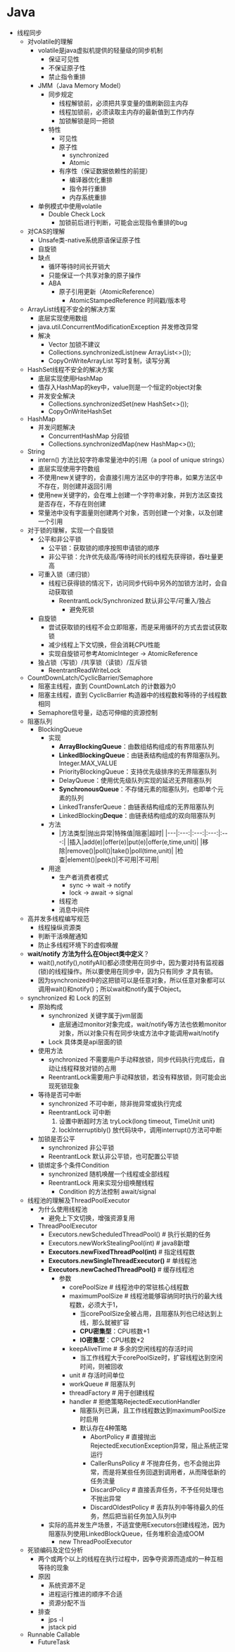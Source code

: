 # Java

- 线程同步
  - 对volatile的理解
      - volatile是java虚拟机提供的轻量级的同步机制
        - 保证可见性
        - 不保证原子性
        - 禁止指令重排
      - JMM（Java Memory Model）
        - 同步规定
          - 线程解锁前，必须把共享变量的值刷新回主内存
          - 线程加锁前，必须读取主内存的最新值到工作内存
          - 加锁解锁是同一把锁
        - 特性
          - 可见性
          - 原子性
            - synchronized
            - Atomic
          - 有序性（保证数据依赖性的前提）
            - 编译器优化重排
            - 指令并行重排
            - 内存系统重排
      - 单例模式中使用volatile
        - Double Check Lock
          - 加锁前后进行判断，可能会出现指令重排的bug
  - 对CAS的理解
    - Unsafe类-native系统原语保证原子性
    - 自旋锁
    - 缺点
      - 循环等待时间长开销大
      - 只能保证一个共享对象的原子操作
      - ABA
        - 原子引用更新（AtomicReference）
          - AtomicStampedReference 时间戳/版本号
  - ArrayList线程不安全的解决方案
    - 底层实现使用数组
    - java.util.ConcurrentModificationException 并发修改异常
    - 解决
      - Vector 加锁不建议
      - Collections.synchronizedList(new ArrayList<>());
      - CopyOnWriteArrayList 写时复制，读写分离
  - HashSet线程不安全的解决方案
    - 底层实现使用HashMap
    - 值存入HashMap的key中，value则是一个恒定的object对象
    - 并发安全解决
      - Collections.synchronizedSet(new HashSet<>());
      - CopyOnWriteHashSet
  - HashMap
    - 并发问题解决
      - ConcurrentHashMap 分段锁
      - Collections.synchronizedMap(new HashMap<>());
  - String
    - intern() 方法比较字符串常量池中的引用（a pool of unique strings）
    - 底层实现使用字符数组
    - 不使用new关键字的，会直接引用方法区中的字符串，如果方法区中不存在，则创建并返回引用
    - 使用new关键字的，会在堆上创建一个字符串对象，并到方法区查找是否存在，不存在则创建
    - 常量池中没有字面量则创建两个对象，否则创建一个对象，以及创建一个引用
  - 对于锁的理解，实现一个自旋锁
    - 公平和非公平锁
      - 公平锁：获取锁的顺序按照申请锁的顺序
      - 非公平锁：允许优先级高/等待时间长的线程先获得锁，吞吐量更高
    - 可重入锁（递归锁）
      - 线程已获得锁的情况下，访问同步代码中另外的加锁方法时，会自动获取锁
        - ReentrantLock/Synchronized 默认非公平/可重入/独占
          - 避免死锁
    - 自旋锁
      - 尝试获取锁的线程不会立即阻塞，而是采用循环的方式去尝试获取锁
      - 减少线程上下文切换，但会消耗CPU性能
      - 实现自旋锁可参考AtomicInteger -> AtomicReference<Thread>
    - 独占锁（写锁）/共享锁（读锁）/互斥锁
      - ReentrantReadWriteLock
  - CountDownLatch/CyclicBarrier/Semaphore
    - 阻塞主线程，直到 CountDownLatch 的计数器为0
    - 阻塞主线程，直到 CyclicBarrier 构造器中的线程数和等待的子线程数相同
    - Semaphore信号量，动态可伸缩的资源控制
  - 阻塞队列
    - BlockingQueue
      - 实现
          - **ArrayBlockingQueue**：由数组结构组成的有界阻塞队列
          - **LinkedBlockingQueue**：由链表结构组成的有界阻塞队列。Integer.MAX_VALUE
          - PriorityBlockingQueue：支持优先级排序的无界阻塞队列
          - DelayQueue：使用优先级队列实现的延迟无界阻塞队列
          - **SynchronousQueue**：不存储元素的阻塞队列，也即单个元素的队列
          - LinkedTransferQueue：由链表结构组成的无界阻塞队列
          - LinkedBlocking**Deque**：由链表结构组成的双向阻塞队列
      - 方法
        - |方法类型|抛出异常|特殊值|阻塞|超时|
              |---|:---:|:---:|:---:|:---:|
              |插入|add(e)|offer(e)|put(e)|offer(e,time,unit)|
              |移除|remove()|poll()|take()|poll(time,unit)|
              |检查|element()|peek()|不可用|不可用|
      - 用途
        - 生产者消费者模式
          - sync -> wait -> notify
          - lock -> await -> signal
        - 线程池
        - 消息中间件
  - 高并发多线程编写规范
    - 线程操纵资源类
    - 判断干活唤醒通知
    - 防止多线程环境下的虚假唤醒
  - **wait/notify 方法为什么在Object类中定义**？
    - wait(),notify(),notifyAll()都必须使用在同步中，因为要对持有监视器(锁)的线程操作。所以要使用在同步中，因为只有同步 才具有锁。
    - 因为synchronized中的这把锁可以是任意对象，所以任意对象都可以调用wait()和notify()；所以wait和notify属于Object。
  - synchronized 和 Lock 的区别
    - 原始构成
        - synchronized 关键字属于jvm层面
          - 底层通过monitor对象完成，wait/notify等方法也依赖monitor对象，所以对象只有在同步块或方法中才能调用wait/notify
        - Lock 具体类是api层面的锁
    - 使用方法
        - synchronized 不需要用户手动释放锁，同步代码执行完成后，自动让线程释放对锁的占用
        - ReentrantLock需要用户手动释放锁，若没有释放锁，则可能会出现死锁现象
    - 等待是否可中断
      - synchronized 不可中断，除非抛异常或执行完成
      - ReentrantLock 可中断
        1. 设置中断超时方法 tryLock(long timeout, TimeUnit unit)
        2. lockInterruptibly() 放代码块中，调用interrupt()方法可中断
    - 加锁是否公平
      - synchronized 非公平锁
      - ReentrantLock 默认非公平锁，也可配置公平锁
    - 锁绑定多个条件Condition
      - synchronized 随机唤醒一个线程或全部线程
      - ReentrantLock 用来实现分组唤醒线程
        - Condition 的方法控制 await/signal
  - 线程池的理解及ThreadPoolExecutor
    - 为什么使用线程池
      - 避免上下文切换，增强资源复用
    - ThreadPoolExecutor
      - Executors.newScheduledThreadPool() # 执行长期的任务
      - Executors.newWorkStealingPool(int) # java8新增
      - **Executors.newFixedThreadPool(int)** # 指定线程数
      - **Executors.newSingleThreadExecutor()** # 单线程池
      - **Executors.newCachedThreadPool()**    # 缓存线程池
        - 参数
          - corePoolSize # 线程池中的常驻核心线程数
          - maximumPoolSize # 线程池能够容纳同时执行的最大线程数，必须大于1，
            - 当corePoolSize全被占用，且阻塞队列也已经达到上线，那么就被扩容
            - **CPU密集型**：CPU核数+1
            - **IO密集型**：CPU核数*2
          - keepAliveTime # 多余的空闲线程的存活时间
            - 当工作线程大于corePoolSize时，扩容线程达到空闲时间，则被回收
          - unit # 存活时间单位
          - workQueue # 阻塞队列
          - threadFactory # 用于创建线程
          - handler # 拒绝策略RejectedExecutionHandler
            - 阻塞队列已满，且工作线程数达到maximumPoolSize时启用
            - 默认存在4种策略
              - AbortPolicy # 直接抛出RejectedExecutionException异常，阻止系统正常运行
              - CallerRunsPolicy # 不抛弃任务，也不会抛出异常，而是将某些任务回退到调用者，从而降低新的任务流量
              - DiscardPolicy # 直接丢弃任务，不予任何处理也不抛出异常
              - DiscardOldestPolicy # 丢弃队列中等待最久的任务，然后把当前任务加入队列中
      - 实际的高并发生产场景，不适宜使用Executors创建线程池，因为阻塞队列使用LinkedBlockQueue，任务堆积会造成OOM
        - new ThreadPoolExecutor
  - 死锁编码及定位分析
    - 两个或两个以上的线程在执行过程中，因争夺资源而造成的一种互相等待的现象
    - 原因
      - 系统资源不足
      - 进程运行推进的顺序不合适
      - 资源分配不当
    - 排查
      - jps -l
      - jstack pid
  - Runnable Callable
    - FutureTask
  
  
  
  
  
  
  
  
  
  
  
  
  